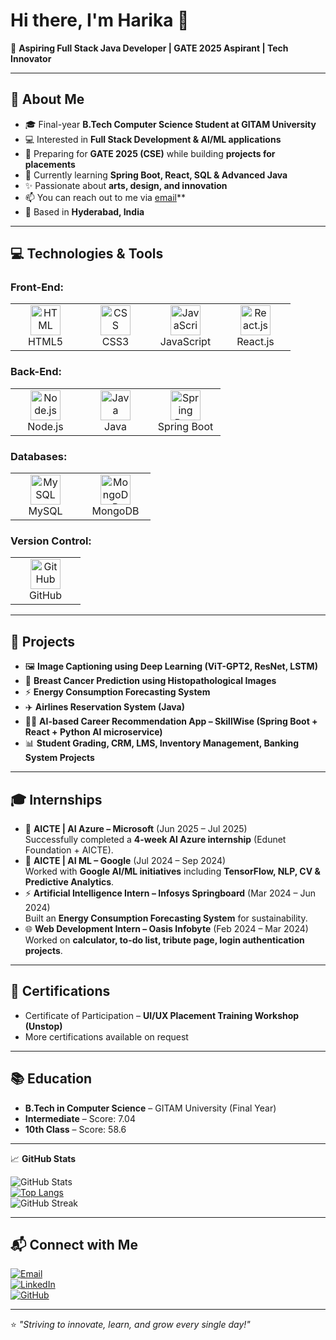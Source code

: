 # Hi there, I'm Harika 👋  

🚀 **Aspiring Full Stack Java Developer | GATE 2025 Aspirant | Tech Innovator**  

---

## 🌟 About Me  
- 🎓 Final-year **B.Tech Computer Science Student at GITAM University**  
- 💻 Interested in **Full Stack Development & AI/ML applications**  
- 📘 Preparing for **GATE 2025 (CSE)** while building **projects for placements**  
- 🌱 Currently learning **Spring Boot, React, SQL & Advanced Java**  
- ✨ Passionate about **arts, design, and innovation**
- 📫 You can reach out to me via [email](chintalaharik5@gmail.com)**
- 📍 Based in **Hyderabad, India**  

---

## 💻 Technologies & Tools  

### Front-End:
<table>
 <tr>
   <td align="center" width="96">
     <img src="https://cdn.worldvectorlogo.com/logos/html-1.svg" width="48" height="48" alt="HTML" />
     <br>HTML5
   </td>
   <td align="center" width="96">
     <img src="https://cdn.worldvectorlogo.com/logos/css-3.svg" width="48" height="48" alt="CSS" />
     <br>CSS3
   </td>
   <td align="center" width="96">
     <img src="https://cdn.worldvectorlogo.com/logos/javascript-1.svg" width="48" height="48" alt="JavaScript" />
     <br>JavaScript
   </td>
   <td align="center" width="96">
     <img src="https://cdn.worldvectorlogo.com/logos/react-2.svg" width="48" height="48" alt="React.js" />
     <br>React.js
   </td>
 </tr>
</table>

### Back-End:
<table>
 <tr>
   <td align="center" width="96">
     <img src="https://cdn.worldvectorlogo.com/logos/nodejs-icon.svg" width="48" height="48" alt="Node.js" />
     <br>Node.js
   </td>
   <td align="center" width="96">
     <img src="https://cdn.worldvectorlogo.com/logos/java-4.svg" width="48" height="48" alt="Java" />
     <br>Java
   </td>
   <td align="center" width="96">
     <img src="https://cdn.worldvectorlogo.com/logos/spring-3.svg" width="48" height="48" alt="Spring Boot" />
     <br>Spring Boot
   </td>
 </tr>
</table>

### Databases:
<table>
 <tr>
   <td align="center" width="96">
     <img src="https://upload.wikimedia.org/wikipedia/commons/0/0a/MySQL_textlogo.svg" width="48" height="48" alt="MySQL" />
     <br>MySQL
   </td>
   <td align="center" width="96">
     <img src="https://cdn.worldvectorlogo.com/logos/mongodb-icon-1.svg" width="48" height="48" alt="MongoDB" />
     <br>MongoDB
   </td>
 </tr>
</table>

### Version Control:
<table>
 <tr>
   <td align="center" width="96">
     <img src="https://cdn.worldvectorlogo.com/logos/github-icon.svg" width="48" height="48" alt="GitHub" />
     <br>GitHub
   </td>
 </tr>
</table>

---

## 📂 Projects  
- 🖼️ **Image Captioning using Deep Learning (ViT-GPT2, ResNet, LSTM)**  
- 🏥 **Breast Cancer Prediction using Histopathological Images**  
- ⚡ **Energy Consumption Forecasting System**  
- ✈️ **Airlines Reservation System (Java)**  
- 🧑‍💻 **AI-based Career Recommendation App – SkillWise (Spring Boot + React + Python AI microservice)**  
- 📊 **Student Grading, CRM, LMS, Inventory Management, Banking System Projects**  

---

## 🎓 Internships  
- 💠 **AICTE | AI Azure – Microsoft** (Jun 2025 – Jul 2025)  
  Successfully completed a **4-week AI Azure internship** (Edunet Foundation + AICTE).  
- 🔶 **AICTE | AI ML – Google** (Jul 2024 – Sep 2024)  
  Worked with **Google AI/ML initiatives** including **TensorFlow, NLP, CV & Predictive Analytics**.  
- ⚡ **Artificial Intelligence Intern – Infosys Springboard** (Mar 2024 – Jun 2024)  
  Built an **Energy Consumption Forecasting System** for sustainability.  
- 🌐 **Web Development Intern – Oasis Infobyte** (Feb 2024 – Mar 2024)  
  Worked on **calculator, to-do list, tribute page, login authentication projects**.  

---

## 🏅 Certifications  
- Certificate of Participation – **UI/UX Placement Training Workshop (Unstop)**  
- More certifications available on request  

---

## 📚 Education  
- **B.Tech in Computer Science** – GITAM University (Final Year)  
- **Intermediate** – Score: 7.04  
- **10th Class** – Score: 58.6  

---

📈 **GitHub Stats**  

![GitHub Stats](https://github-readme-stats.vercel.app/api?username=Chintalaharika5&show_icons=true&theme=tokyonight)  
[![Top Langs](https://github-readme-stats.vercel.app/api/top-langs/?username=Chintalaharika5&layout=compact&theme=tokyonight)](https://github.com/anuraghazra/github-readme-stats)  
![GitHub Streak](https://github-readme-streak-stats.herokuapp.com/?user=Chintalaharika5&theme=tokyonight)  

---

## 📬 Connect with Me  
[![Email](https://img.shields.io/badge/Email-D14836?style=for-the-badge&logo=gmail&logoColor=white)](mailto:chintalaharik5@gmail.com)  
[![LinkedIn](https://img.shields.io/badge/LinkedIn-0077B5?style=for-the-badge&logo=linkedin&logoColor=white)](https://www.linkedin.com/in/harika-chintala-23b37b272)  
[![GitHub](https://img.shields.io/badge/GitHub-100000?style=for-the-badge&logo=github&logoColor=white)](https://github.com/Chintalaharika5)  

---
⭐ *"Striving to innovate, learn, and grow every single day!"*  

